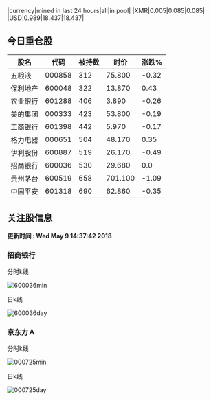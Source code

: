 |currency|mined in last 24 hours|all|in pool|
|XMR|0.005|0.085|0.085|
|USD|0.989|18.437|18.437|

## 今日重仓股 

|股名|代码|被持数|时价|涨跌%|
|---|---|---|---|---|
|五粮液|000858|312|75.800|-0.32|
|保利地产|600048|322|13.870|0.43|
|农业银行|601288|406|3.890|-0.26|
|美的集团|000333|423|53.800|-0.19|
|工商银行|601398|442|5.970|-0.17|
|格力电器|000651|504|48.170|0.35|
|伊利股份|600887|519|26.170|-0.49|
|招商银行|600036|530|29.680|0.0|
|贵州茅台|600519|658|701.100|-1.09|
|中国平安|601318|690|62.860|-0.35|

## 关注股信息
**更新时间 : Wed May  9 14:37:42 2018**
### 招商银行 
分时k线

![600036min](http://image.sinajs.cn/newchart/min/n/sh600036.gif)

日k线

![600036day](http://image.sinajs.cn/newchart/daily/n/sh600036.gif)

### 京东方Ａ 
分时k线

![000725min](http://image.sinajs.cn/newchart/min/n/sz000725.gif)

日k线

![000725day](http://image.sinajs.cn/newchart/daily/n/sz000725.gif)
